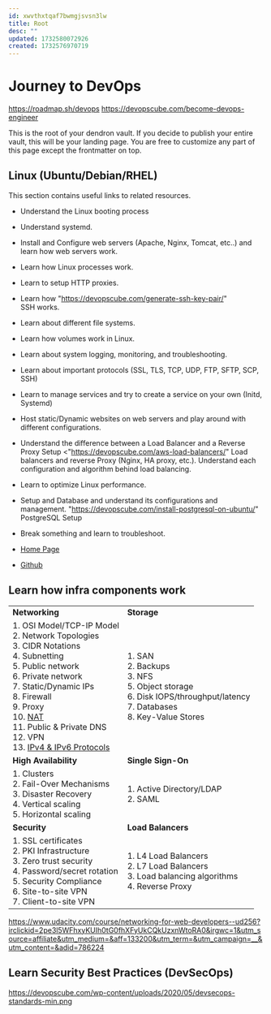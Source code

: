 ```yaml
---
id: xwvthxtqaf7bwmgjsvsn3lw
title: Root
desc: ""
updated: 1732580072926
created: 1732576970719
---
```


# Journey to DevOps

https://roadmap.sh/devops
https://devopscube.com/become-devops-engineer

This is the root of your dendron vault. If you decide to publish your entire vault, this will be your landing page. You are free to customize any part of this page except the frontmatter on top.

## Linux (Ubuntu/Debian/RHEL)

This section contains useful links to related resources.

- Understand the Linux booting process
- Understand systemd.
- Install and Configure web servers (Apache, Nginx, Tomcat, etc..) and learn how web servers work.
- Learn how Linux processes work.
- Learn to setup HTTP proxies.
- Learn how "https://devopscube.com/generate-ssh-key-pair/" SSH works.
- Learn about different file systems.
- Learn how volumes work in Linux.
- Learn about system logging, monitoring, and troubleshooting.
- Learn about important protocols (SSL, TLS, TCP, UDP, FTP, SFTP, SCP, SSH)
- Learn to manage services and try to create a service on your own (Initd, Systemd)
- Host static/Dynamic websites on web servers and play around with different configurations.
- Understand the difference between a Load Balancer and a Reverse Proxy Setup <"https://devopscube.com/aws-load-balancers/" Load balancers and reverse Proxy (Nginx, HA proxy, etc.). Understand each configuration and algorithm behind load balancing.
- Learn to optimize Linux performance.
- Setup and Database and understand its configurations and management. "https://devopscube.com/install-postgresql-on-ubuntu/" PostgreSQL Setup
- Break something and learn to troubleshoot.

- [Home Page](https://wiki.dendron.so/)
- [Github](https://link.dendron.so/6b24)

## Learn how infra components work

<div class="table-container"><table><tbody><tr><td><strong>Networking</strong></td><td><strong>Storage</strong></td></tr><tr><td>1. OSI Model/TCP-IP Model  <br/>2. Network Topologies  <br/>3. CIDR Notations  <br/>4. Subnetting  <br/>5. Public network  <br/>6. Private network  <br/>7. Static/Dynamic IPs  <br/>8. Firewall  <br/>9. Proxy  <br/>10. <a href="https://devopscube.com/what-is-nat-how-does-nat-work/" class="external">NAT</a>  <br/>11. Public &amp; Private DNS  <br/>12. VPN  <br/>13. <a href="https://devopscube.com/ip-address-tutorial/" class="external">IPv4 &amp; IPv6 Protocols</a></td><td>1. SAN  <br/>2. Backups  <br/>3. NFS  <br/>5. Object storage  <br/>6. Disk IOPS/throughput/latency  <br/>7. Databases  <br/>8. Key-Value Stores</td></tr><tr><td><strong>High Availability</strong></td><td><strong>Single Sign-On</strong></td></tr><tr><td>1. Clusters  <br/>2. Fail-Over Mechanisms  <br/>3. Disaster Recovery  <br/>4. Vertical scaling  <br/>5. Horizontal scaling</td><td>1. Active Directory/LDAP  <br/>2. SAML</td></tr><tr><td><strong>Security</strong></td><td><strong>Load Balancers</strong></td></tr><tr><td>1. SSL certificates  <br/>2. PKI Infrastructure  <br/>3. Zero trust security  <br/>4. Password/secret rotation  <br/>5. Security Compliance  <br/>6. Site-to-site VPN  <br/>7. Client-to-site VPN</td><td>1. L4 Load Balancers  <br/>2. L7 Load Balancers  <br/>3. Load balancing algorithms  <br/>4. Reverse Proxy</td></tr></tbody></table></div>

https://www.udacity.com/course/networking-for-web-developers--ud256?irclickid=2pe3l5WFhxyKUIh0tG0fhXFyUkCQkUzxnWtoRA0&irgwc=1&utm_source=affiliate&utm_medium=&aff=133200&utm_term=&utm_campaign=__&utm_content=&adid=786224

## Learn Security Best Practices (DevSecOps)

https://devopscube.com/wp-content/uploads/2020/05/devsecops-standards-min.png
